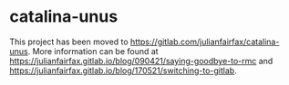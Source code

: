 # catalina-unus
This project has been moved to https://gitlab.com/julianfairfax/catalina-unus. More information can be found at https://julianfairfax.gitlab.io/blog/090421/saying-goodbye-to-rmc and https://julianfairfax.gitlab.io/blog/170521/switching-to-gitlab.
